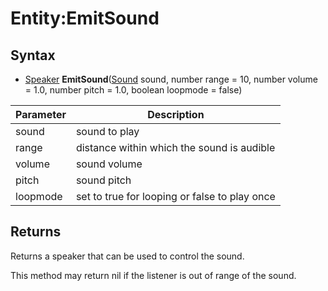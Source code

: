 # Entity:EmitSound

## Syntax

- [Speaker](Speaker.md) **EmitSound**([Sound](Sound.md) sound, number range = 10, number volume = 1.0, number pitch = 1.0, boolean loopmode = false)

| Parameter | Description |
|---|---|
| sound | sound to play |
| range | distance within which the sound is audible |
| volume | sound volume |
| pitch | sound pitch |
| loopmode | set to true for looping or false to play once |

## Returns

Returns a speaker that can be used to control the sound.

This method may return nil if the listener is out of range of the sound.
